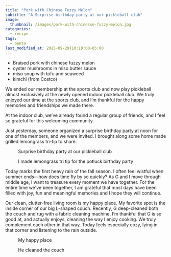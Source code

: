 ```yaml
---
title: "Pork with Chinese Fuzzy Melon"
subtitle: "A Surprise birthday party at our pickleball club"
image: 
  thumbnail: /images/pork-with-chinesse-fuzzy-melon.jpg
categories:
  - recipe
tags:
  - bento
last_modified_at: 2025-09-29T10:19:00-05:00
---
```


* Braised pork with chinese fuzzy melon
* oyster mushrooms in miso butter sauce
* miso soup with tofu and seaweed
* kimchi (from Costco)

We ended our membership at the sports club and now play pickleball almost exclusively at the newly opened indoor pickleball club. We truly enjoyed our time at the sports club, and I’m thankful for the happy memories and friendships we made there.

At the indoor club, we’ve already found a regular group of friends, and I feel so grateful for this welcoming community.

Just yesterday, someone organized a surprise birthday party at noon for one of the members, and we were invited. I brought along some home made grilled lemongrass tri-tip to share.

<figure>
  <a href="#"><img src="{{ '/images/pickleball-surprise-party.jpg' | absolute_url }}" alt=""></a>
  <figcaption>Surprise birthday party at our pickleball club</figcaption>
</figure> 

<figure>
  <a href="#"><img src="{{ '/images/lemongrass-tri-tip.jpg' | absolute_url }}" alt=""></a>
  <figcaption>I made lemongrass tri tip for the potluck birthday party</figcaption>
</figure>

Today marks the first heavy rain of the fall season. I often feel wistful when summer ends—how does time fly by so quickly? As G and I move through middle age, I want to treasure every moment we have together. For the entire time we've been together, I am grateful that most days have been filled with joy, fun and meaningful memories and I hope they will continue.

Our clean, clutter-free living room is my happy place. My favorite spot is the inside corner of our big L-shaped couch. Recently, G deep-cleaned both the couch and rug with a fabric cleaning machine. I’m thankful that G is so good at, and actually enjoys, cleaning the way I enjoy cooking. We truly complement each other in that way. Today feels especially cozy, lying in that corner and listening to the rain outside.

<figure>
  <a href="#"><img src="{{ '/images/living-room-rain.jpg' | absolute_url }}" alt=""></a>
  <figcaption>My happy place</figcaption>
</figure> 

<figure>
  <a href="#"><img src="{{ '/images/fabric-cleaning-machine.jpg' | absolute_url }}" alt=""></a>
  <figcaption>He cleaned the couch</figcaption>
</figure> 

